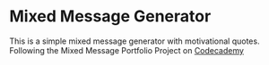 # Mixed Message Generator

This is a simple mixed message generator with motivational quotes.
Following the Mixed Message Portfolio Project on [Codecademy](www.codecademy.com)
